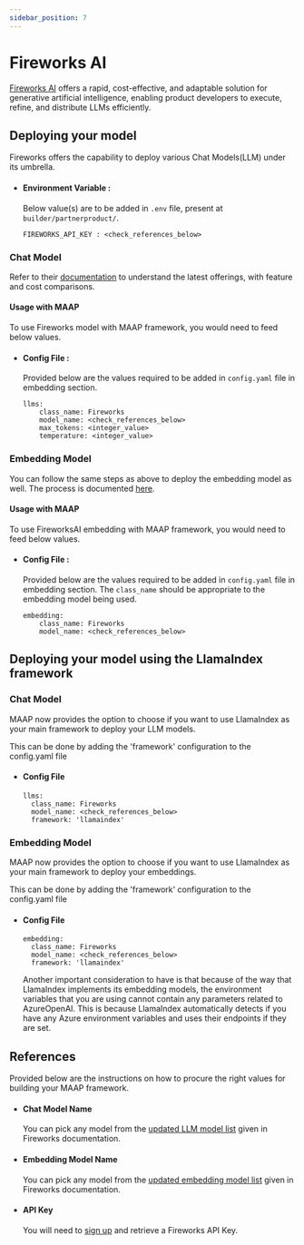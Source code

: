 ```yaml
---
sidebar_position: 7
---
```


# Fireworks AI



[Fireworks AI](https://fireworks.ai/) offers a rapid, cost-effective, and adaptable solution for generative artificial intelligence, enabling product developers to execute, refine, and distribute LLMs efficiently.


## Deploying your model
Fireworks offers the capability to deploy various Chat Models(LLM) under its umbrella.

- #### Environment Variable :
  Below value(s) are to be added in `.env` file, present at `builder/partnerproduct/`.

  ```
  FIREWORKS_API_KEY : <check_references_below>
  ```

### Chat Model 

Refer to their [documentation](https://fireworks.ai/models) to understand the latest offerings, with feature and cost comparisons.

#### Usage with MAAP
To use Fireworks model with MAAP framework, you would need to feed below values.

- #### Config File :
  Provided below are the values required to be added in `config.yaml` file in embedding section.
  ```
  llms:
      class_name: Fireworks
      model_name: <check_references_below>
      max_tokens: <integer_value>
      temperature: <integer_value>
  ```

### Embedding Model

You can follow the same steps as above to deploy the embedding model as well. The process is documented [here](https://learn.microsoft.com/en-us/azure/ai-services/openai/how-to/create-resource).


#### Usage with MAAP
To use FireworksAI embedding with MAAP framework, you would need to feed below values.


- #### Config File :
  Provided below are the values required to be added in `config.yaml` file in embedding section. 
  The `class_name` should be appropriate to the embedding model being used.
  ```
  embedding:
      class_name: Fireworks
      model_name: <check_references_below> 
  ```
  
## Deploying your model using the LlamaIndex framework

### Chat Model

MAAP now provides the option to choose if you want to use LlamaIndex as your main framework to deploy your LLM models.

This can be done by adding the 'framework' configuration to the config.yaml file
- #### Config File
  ```
  llms:
    class_name: Fireworks
    model_name: <check_references_below>
    framework: 'llamaindex'
  ```

### Embedding Model

MAAP now provides the option to choose if you want to use LlamaIndex as your main framework to deploy your embeddings.

This can be done by adding the 'framework' configuration to the config.yaml file
- #### Config File
  ```
  embedding:
    class_name: Fireworks
    model_name: <check_references_below>
    framework: 'llamaindex'
  ```
  Another important consideration to have is that because of the way that LlamaIndex implements its
  embedding models, the environment variables that you are using cannot contain any
  parameters related to AzureOpenAI. This is because LlamaIndex automatically detects if
  you have any Azure environment variables and uses their endpoints if they are set.

## References

Provided below are the instructions on how to procure the right values for building your MAAP framework.

- #### Chat Model Name
  You can pick any model from the [updated LLM model list](https://fireworks.ai/models?type=text) given in Fireworks documentation.

- #### Embedding Model Name
  You can pick any model from the [updated embedding model list](https://docs.fireworks.ai/guides/querying-embeddings-models#list-of-available-models) given in Fireworks documentation.

- #### API Key 

  You will need to [sign up](https://readme.fireworks.ai/docs/quickstart) and retrieve a Fireworks API Key.